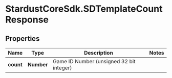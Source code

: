 # StardustCoreSdk.SDTemplateCountResponse

## Properties

Name | Type | Description | Notes
------------ | ------------- | ------------- | -------------
**count** | **Number** | Game ID Number (unsigned 32 bit integer) | 


